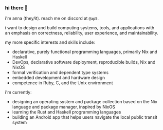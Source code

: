 ### hi there 👋

i'm anna (they/it). reach me on discord at `@ap5`.

i want to design and build computing systems, tools, and applications with an emphasis on correctness, reliability, user experience, and maintainability.

my more specific interests and skills include:
- declarative, purely functional programming languages, primarily Nix and Haskell
- DevOps, declarative software deployment, reproducible builds, Nix and NixOS
- formal verification and dependent type systems
- embedded development and hardware design
- competence in Ruby, C, and the Unix environment

i'm currently:
- designing an operating system and package collection based on the Nix language and package manager, inspired by NixOS
- learning the Rust and Haskell programming languages
- building an Android app that helps users navigate the local public transit system

<!-- **anna328p/anna328p** is a ✨ _special_ ✨ repository because its `README.md` (this file) appears on your GitHub profile.

Here are some ideas to get you started:

- 🔭 I’m currently working on ...
- 🌱 I’m currently learning ...
- 👯 I’m looking to collaborate on ...
- 🤔 I’m looking for help with ...
- 💬 Ask me about ...
- 📫 How to reach me: ...
- 😄 Pronouns: ...
- ⚡ Fun fact: ... -->
